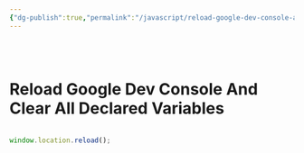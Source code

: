```yaml
---
{"dg-publish":true,"permalink":"/javascript/reload-google-dev-console-and-clear-all-declared-variables/"}
---
```



<br ><br >

# Reload Google Dev Console And Clear All Declared Variables


```JavaScript

window.location.reload();

```

<br ><br >


